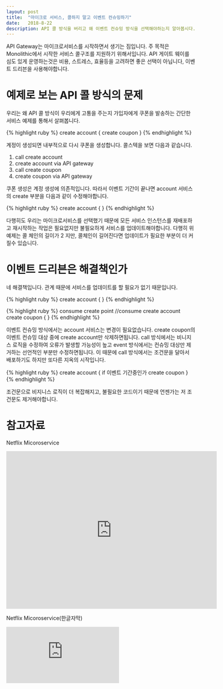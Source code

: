 ```yaml
---
layout: post
title:  "마이크로 서비스, 콜하지 말고 이벤트 컨슈밍하기"
date:   2018-8-22
description: API 콜 방식을 버리고 왜 이벤트 컨슈밍 방식을 선택해야하는지 알아봅시다.
---
```


<p class="intro"><span class="dropcap">A</span>PI Gateway는 마이크로서비스를 시작하면서 생기는 짐입니다. 주 목적은 Monolithic에서 시작한 서비스 콜구조를 지원하기 위해서입니다. API 게이트 웨이를 심도 있게 운영하는것은 비용, 스트레스, 효율등을 고려하면 좋은 선택이 아닙니다, 이벤트 드리븐을 사용해야합니다.</p>

# 예제로 보는 API 콜 방식의 문제
우리는 왜 API 콜 방식이 우리에게 고통을 주는지 가입자에게 쿠폰을 발송하는 간단한 서비스 예제를 통해서 살펴봅니다.

{% highlight ruby %}
create account {
   create coupon
}
{% endhighlight %}

계정이 생성되면 내부적으로 다시 쿠폰을 생성합니다.  콜스텍을 보면 다음과 같습니다.
1. call create account
2. create account via API gateway
3. call create coupon
4. create coupon via API gateway

쿠폰 생성은 계정 생성에 의존적입니다. 따라서 이벤트 기간이 끝나면 account 서비스의 create 부분을 다음과 같이 수정해야합니다.

{% highlight ruby %}
create account {
}
{% endhighlight %}

다행히도 우리는 마이크로서비스를 선택했기 때문에 모든 서비스 인스턴스를 재배포하고 재시작하는 작업은 필요없지만 불필요하게 서비스를 업데이트해야합니다. 다행히 위 예제는 콜 체인의 길이가 2 지만, 콜체인이 길어진다면 업데이트가 필요한 부분이 더 커질수 있습니다.

# 이벤트 드리븐은 해결책인가
네 해결책입니다. 관계 때문에 서비스를 업데이트를 할 필요가 없기 때문입니다.

{% highlight ruby %}
create account {
}
{% endhighlight %}

{% highlight ruby %}
consume create point
//consume create account
create coupon {
}
{% endhighlight %}

이벤트 컨슈밍 방식에서는 account 서비스는 변경이 필요없습니다. create coupon의 이벤트 컨슈밍 대상 중에 create account만 삭제하면됩니다. call 방식에서는 비니지스 로직을 수정하여 오류가 발생할 가능성이 높고 event 방식에서는 컨슈밍 대상만 제거하는 선언적인 부분만 수정하면됩니다. 이 때문에 call 방식에서는 조건문을 달아서 배포하기도 하지만 또다른 지옥의 시작입니다.

{% highlight ruby %}
create account {
   if 이벤트 기간중인가
      create coupon
}
{% endhighlight %}

조건문으로 비지니스 로직이 더 복잡해지고, 불필요한 코드이기 때문에 언젠가는 저 조건문도 제거해야합니다.

# 참고자료
Netflix Micoroservice
<iframe width="560" height="420" src="https://www.youtube.com/watch?v=CZ3wIuvmHeM" frameborder="0" webkitallowfullscreen mozallowfullscreen allowfullscreen></iframe>

Netflix Micoroservice(한글자막)
<iframe src="https://www.youtube.com/watch?v=OczG5FQIcXw" frameborder="0" webkitallowfullscreen mozallowfullscreen allowfullscreen></iframe>


